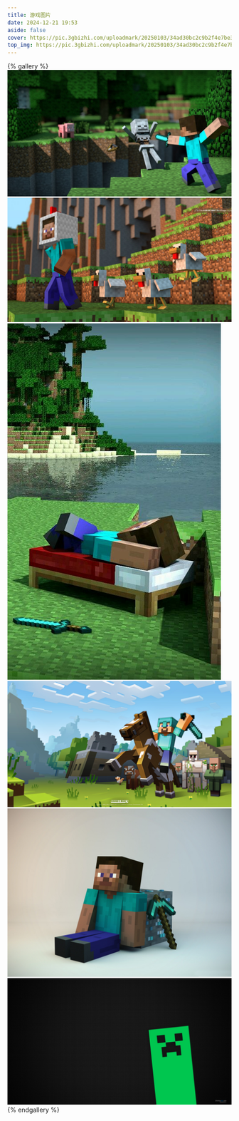 ```yaml
---
title: 游戏图片
date: 2024-12-21 19:53
aside: false
cover: https://pic.3gbizhi.com/uploadmark/20250103/34ad30bc2c9b2f4e7be3a5ce687f59ed.jpg
top_img: https://pic.3gbizhi.com/uploadmark/20250103/34ad30bc2c9b2f4e7be3a5ce687f59ed.jpg
---
```


{% gallery %}
![](02/1.jpg)
![](02/2.jpg)
![](02/3.jpg)
![](02/4.jpg)
![](02/5.jpg)
![](02/6.jpg)
{% endgallery %}

